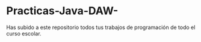 # Practicas-Java-DAW-
Has subido a este repositorio todos tus trabajos de programación de todo el curso escolar.
